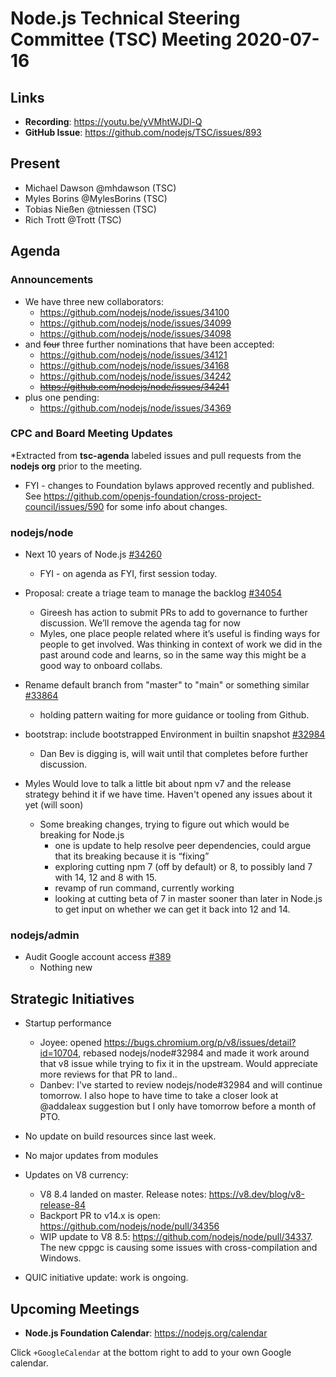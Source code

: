# Node.js Technical Steering Committee (TSC) Meeting 2020-07-16

## Links


* **Recording**:  https://youtu.be/yVMhtWJDl-Q
* **GitHub Issue**: https://github.com/nodejs/TSC/issues/893

## Present


* Michael Dawson @mhdawson (TSC)
* Myles Borins @MylesBorins (TSC)
* Tobias Nießen @tniessen (TSC)
* Rich Trott @Trott (TSC)

## Agenda

### Announcements

* We have three new collaborators:
  - https://github.com/nodejs/node/issues/34100
  - https://github.com/nodejs/node/issues/34099
  - https://github.com/nodejs/node/issues/34098
* and ~~four~~ three further nominations that have been accepted:
  - https://github.com/nodejs/node/issues/34121
  - https://github.com/nodejs/node/issues/34168
  - https://github.com/nodejs/node/issues/34242
  - ~~https://github.com/nodejs/node/issues/34241~~
* plus one pending:
  - https://github.com/nodejs/node/issues/34369

### CPC and Board Meeting Updates

*Extracted from **tsc-agenda** labeled issues and pull requests from the **nodejs org** prior to the meeting.

* FYI - changes to Foundation bylaws approved recently and published. See https://github.com/openjs-foundation/cross-project-council/issues/590 for some info about changes.

### nodejs/node

* Next 10 years of Node.js  [#34260](https://github.com/nodejs/node/issues/34260)
  * FYI - on agenda as FYI, first session today.

* Proposal: create a triage team to manage the backlog [#34054](https://github.com/nodejs/node/issues/34054)
  * Gireesh has action to submit PRs to add to governance to further discussion. We’ll remove
    the agenda tag for now
  * Myles, one place people related where it’s useful is finding ways for people to get involved.
    Was thinking in context of work we did in the past around code and learns, so in the same
    way this might be a good way to onboard collabs.

* Rename default branch from "master" to "main" or something similar [#33864](https://github.com/nodejs/node/issues/33864)
  * holding pattern waiting for more guidance or tooling from Github.

* bootstrap: include bootstrapped Environment in builtin snapshot  [#32984](https://github.com/nodejs/node/pull/32984)
  * Dan Bev is digging is, will wait until that completes before further discussion.

* Myles Would love to talk a little bit about npm v7 and the release strategy behind it if we have time. Haven't opened any issues about it yet (will soon)
  * Some breaking changes, trying to figure out which would be breaking for Node.js
    * one is update to help resolve peer dependencies, could argue that its breaking because it is
      “fixing”
    * exploring cutting npm 7 (off by default) or 8, to possibly land 7 with 14, 12 and 8 with 15.
    * revamp of run command, currently working
    * looking at cutting beta of 7 in master sooner than later in Node.js to get input on whether
      we can get it back into 12 and 14.

### nodejs/admin

* Audit Google account access [#389](https://github.com/nodejs/admin/issues/389)
  * Nothing new

## Strategic Initiatives

* Startup performance
  * Joyee: opened https://bugs.chromium.org/p/v8/issues/detail?id=10704, rebased nodejs/node#32984 and made it work around that v8 issue while trying to fix it in the upstream. Would appreciate more reviews for that PR to land..
  * Danbev: I've started to review nodejs/node#32984 and will continue tomorrow. I also hope to have time to take a closer look at @addaleax suggestion but I only have tomorrow before a month of PTO.

* No update on build resources since last week.

* No major updates from modules

* Updates on V8 currency:
  - V8 8.4 landed on master. Release notes: https://v8.dev/blog/v8-release-84
  - Backport PR to v14.x is open: https://github.com/nodejs/node/pull/34356
  - WIP update to V8 8.5: https://github.com/nodejs/node/pull/34337. The new cppgc is causing some issues with cross-compilation and Windows.

* QUIC initiative update: work is ongoing.

## Upcoming Meetings

* **Node.js Foundation Calendar**: https://nodejs.org/calendar


Click `+GoogleCalendar` at the bottom right to add to your own Google calendar.
